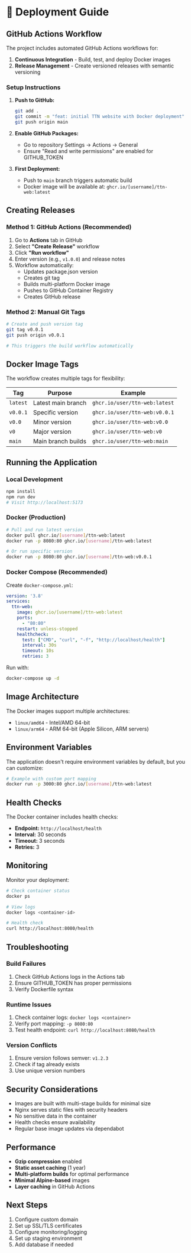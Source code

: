 # 🚀 Deployment Guide

## GitHub Actions Workflow

The project includes automated GitHub Actions workflows for:
1. **Continuous Integration** - Build, test, and deploy Docker images
2. **Release Management** - Create versioned releases with semantic versioning

### Setup Instructions

1. **Push to GitHub:**
   ```bash
   git add .
   git commit -m "feat: initial TTN website with Docker deployment"
   git push origin main
   ```

2. **Enable GitHub Packages:**
   - Go to repository Settings → Actions → General
   - Ensure "Read and write permissions" are enabled for GITHUB_TOKEN

3. **First Deployment:**
   - Push to `main` branch triggers automatic build
   - Docker image will be available at: `ghcr.io/[username]/ttn-web:latest`

## Creating Releases

### Method 1: GitHub Actions (Recommended)
1. Go to **Actions** tab in GitHub
2. Select **"Create Release"** workflow
3. Click **"Run workflow"**
4. Enter version (e.g., `v1.0.0`) and release notes
5. Workflow automatically:
   - Updates package.json version
   - Creates git tag
   - Builds multi-platform Docker image
   - Pushes to GitHub Container Registry
   - Creates GitHub release

### Method 2: Manual Git Tags
```bash
# Create and push version tag
git tag v0.0.1
git push origin v0.0.1

# This triggers the build workflow automatically
```

## Docker Image Tags

The workflow creates multiple tags for flexibility:

| Tag | Purpose | Example |
|-----|---------|---------|
| `latest` | Latest main branch | `ghcr.io/user/ttn-web:latest` |
| `v0.0.1` | Specific version | `ghcr.io/user/ttn-web:v0.0.1` |
| `v0.0` | Minor version | `ghcr.io/user/ttn-web:v0.0` |
| `v0` | Major version | `ghcr.io/user/ttn-web:v0` |
| `main` | Main branch builds | `ghcr.io/user/ttn-web:main` |

## Running the Application

### Local Development
```bash
npm install
npm run dev
# Visit http://localhost:5173
```

### Docker (Production)
```bash
# Pull and run latest version
docker pull ghcr.io/[username]/ttn-web:latest
docker run -p 8080:80 ghcr.io/[username]/ttn-web:latest

# Or run specific version
docker run -p 8080:80 ghcr.io/[username]/ttn-web:v0.0.1
```

### Docker Compose (Recommended)
Create `docker-compose.yml`:
```yaml
version: '3.8'
services:
  ttn-web:
    image: ghcr.io/[username]/ttn-web:latest
    ports:
      - "80:80"
    restart: unless-stopped
    healthcheck:
      test: ["CMD", "curl", "-f", "http://localhost/health"]
      interval: 30s
      timeout: 10s
      retries: 3
```

Run with:
```bash
docker-compose up -d
```

## Image Architecture

The Docker images support multiple architectures:
- `linux/amd64` - Intel/AMD 64-bit
- `linux/arm64` - ARM 64-bit (Apple Silicon, ARM servers)

## Environment Variables

The application doesn't require environment variables by default, but you can customize:

```bash
# Example with custom port mapping
docker run -p 3000:80 ghcr.io/[username]/ttn-web:latest
```

## Health Checks

The Docker container includes health checks:
- **Endpoint:** `http://localhost/health`
- **Interval:** 30 seconds
- **Timeout:** 3 seconds
- **Retries:** 3

## Monitoring

Monitor your deployment:
```bash
# Check container status
docker ps

# View logs
docker logs <container-id>

# Health check
curl http://localhost:8080/health
```

## Troubleshooting

### Build Failures
1. Check GitHub Actions logs in the Actions tab
2. Ensure GITHUB_TOKEN has proper permissions
3. Verify Dockerfile syntax

### Runtime Issues
1. Check container logs: `docker logs <container>`
2. Verify port mapping: `-p 8080:80`
3. Test health endpoint: `curl http://localhost:8080/health`

### Version Conflicts
1. Ensure version follows semver: `v1.2.3`
2. Check if tag already exists
3. Use unique version numbers

## Security Considerations

- Images are built with multi-stage builds for minimal size
- Nginx serves static files with security headers
- No sensitive data in the container
- Health checks ensure availability
- Regular base image updates via dependabot

## Performance

- **Gzip compression** enabled
- **Static asset caching** (1 year)
- **Multi-platform builds** for optimal performance
- **Minimal Alpine-based** images
- **Layer caching** in GitHub Actions

## Next Steps

1. Configure custom domain
2. Set up SSL/TLS certificates
3. Configure monitoring/logging
4. Set up staging environment
5. Add database if needed